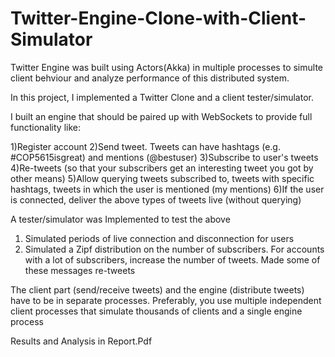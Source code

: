 # Twitter-Engine-Clone-with-Client-Simulator
Twitter Engine was built using Actors(Akka) in multiple processes to simulte client behviour and analyze performance of this distributed system. 


In this project, I implemented a Twitter Clone and a client tester/simulator.

I built an engine that should be paired up with WebSockets to provide full functionality like: 

1)Register account
2)Send tweet. Tweets can have hashtags (e.g. #COP5615isgreat) and mentions (@bestuser)
3)Subscribe to user's tweets
4)Re-tweets (so that your subscribers get an interesting tweet you got by other means)
5)Allow querying tweets subscribed to, tweets with specific hashtags, tweets in which the user is mentioned (my mentions)
6)If the user is connected, deliver the above types of tweets live (without querying)

A tester/simulator was Implemented to test the above

1) Simulated periods of live connection and disconnection for users
2) Simulated a Zipf distribution on the number of subscribers. For accounts with a lot of subscribers, increase the number of tweets. Made some of these messages re-tweets

The client part (send/receive tweets) and the engine (distribute tweets) have to be in separate processes. Preferably, you use multiple independent client processes that simulate thousands of clients and a single engine process


Results and Analysis in Report.Pdf
